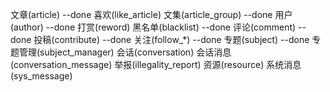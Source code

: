 文章(article) --done
喜欢(like_article)
文集(article_group) --done
用户(author) --done
打赏(reword)
黑名单(blacklist) --done 
评论(comment) --done
投稿(contribute) --done
关注(follow_*) --done
专题(subject) --done
专题管理(subject_manager)
会话(conversation)
会话消息(conversation_message)
举报(illegality_report)
资源(resource)
系统消息(sys_message)
